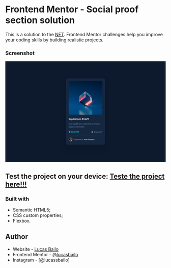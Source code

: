 # Frontend Mentor - Social proof section solution

This is a solution to the [NFT](https://www.frontendmentor.io/solutions/nft-preview-card-component-XRydewXa0I). Frontend Mentor challenges help you improve your coding skills by building realistic projects. 

### Screenshot

![](./design/desktop-design.jpg)

## Test the project on your device: [Teste the project here!!!](https://nft-frontend-mentor.vercel.app/)

### Built with

- Semantic HTML5;
- CSS custom properties;
- Flexbox.

## Author

- Website - [Lucas Bailo](https://github.com/lucasbailo)
- Frontend Mentor - [@lucasbailo](https://www.frontendmentor.io/profile/lucasbailo)
- Instagram - [@lucassbailo]
